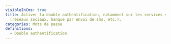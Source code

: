 ```yaml
---
visibleInCms: true
title: Activer la double authentification, notamment sur les services sensibles
  (réseaux sociaux, banque par envoi de sms, etc.).
categories: Mots de passe
definitions:
  - Double authentification
---
```

